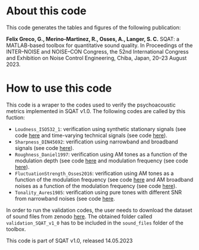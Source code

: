 # About this code

This code generates the tables and figures of the following publication:

**Felix Greco, G., Merino-Martinez, R., Osses, A., Langer, S. C.** SQAT: a MATLAB-based toolbox for quantitative sound quality. In Proceedings of the INTER–NOISE and NOISE–CON Congress, the 52nd International Congress and Exhibition on Noise Control Engineering, Chiba, Japan, 20–23 August 2023. 

# How to use this code
This code is a wraper to the codes used to verify the psychoacoustic metrics implemented in SQAT v1.0. The following codes are called by this fuction:
- `Loudness_ISO532_1`: verification using synthetic stationary signals (see code [here](../../validation/Loudness_ISO532_1/1_synthetic_signals_stationary_loudness) and time-varying technical signals (see code [here](../../validation/Loudness_ISO532_1/3_technical_signals_time_varying_loudness)).
- `Sharpness_DIN45692`: verification using narrowband and broadband signals (see code [here](../../validation/Sharpness_DIN45692)).
- `Roughness_Daniel1997`: verification using AM tones as a function of the modulation depth (see code [here](../../validation/Roughness_Daniel1997/2_AM_modulation_depth) and modulation frequency (see code [here](../../validation/Roughness_Daniel1997/1_AM_modulation_freq)).  
- `FluctuationStrength_Osses2016`: verification using AM tones as a function of the modulation frequency (see code [here](../../validation/FluctuationStrength_Osses2016/1_AM_tones_fmod) and AM broadband noises as a function of the modulation frequency (see code [here](../../validation/FluctuationStrength_Osses2016/2_AM_BBN_fmod)).   
- `Tonality_Aures1985`: verification using pure tones with different SNR from narrowband noises (see code [here](../../validation/Tonality_Aures1985).

In order to run the validation codes, the user needs to download the dataset of sound files from zenodo <a href="https://doi.org/10.5281/zenodo.7933206" target="_blank">here</a>. The obtained folder called `validation_SQAT_v1_0` has to be included in the `sound_files` folder of the toolbox. 

This code is part of SQAT v1.0, released 14.05.2023


